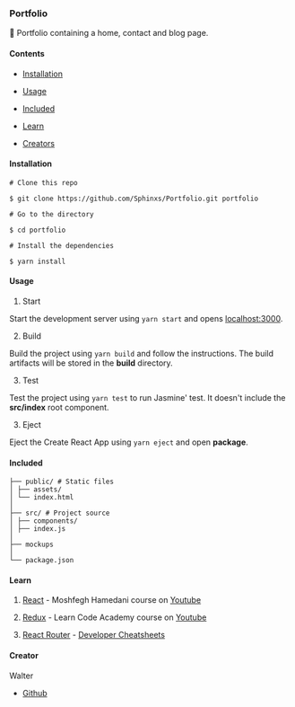 ### Portfolio

:ticket: Portfolio containing a home, contact and blog page.

#### Contents

- [Installation](#Installation)

- [Usage](#Usage)

- [Included](#Included)

- [Learn](#Learn)

- [Creators](Creators)

#### Installation

```shell
# Clone this repo

$ git clone https://github.com/Sphinxs/Portfolio.git portfolio

# Go to the directory

$ cd portfolio

# Install the dependencies

$ yarn install
```

#### Usage

1. Start

Start the development server using `yarn start` and opens [localhost:3000](http://localhost:3000/).

2. Build

Build the project using `yarn build` and follow the instructions. The build artifacts will be stored in the **build** directory.

3. Test

Test the project using `yarn test` to run Jasmine' test. It doesn't include the **src/index** root component.

3. Eject

Eject the Create React App using `yarn eject` and open **package**.

#### Included

```
├── public/ # Static files
│ ├── assets/
│ └── index.html
│
├── src/ # Project source
│ ├── components/
│ ├── index.js
│
├── mockups
│
└── package.json
```

#### Learn

1. [React](https://reactjs.org/) - Moshfegh Hamedani course on [Youtube](https://www.youtube.com/watch?v=Ke90Tje7VS0)

2. [Redux](https://redux.js.org/) - Learn Code Academy course  on [Youtube](https://www.youtube.com/playlist?list=PLoYCgNOIyGADILc3iUJzygCqC8Tt3bRXt)

3. [React Router](https://reacttraining.com/react-router/) - [Developer Cheatsheets](http://www.developer-cheatsheets.com/react-router)

#### Creator

Walter

- [Github](https://github.com/Sphinxs)
